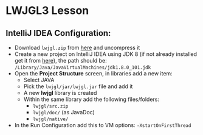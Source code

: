 # LWJGL3 Lesson

## IntelliJ IDEA Configuration:

* Download `lwjgl.zip` from [here](https://www.lwjgl.org/) and uncompress it
* Create a new project on IntelliJ IDEA using JDK 8 (if not already installed get it from [here](http://www.oracle.com/technetwork/java/javase/downloads/jdk8-downloads-2133151.html)), the path should be: `/Library/Java/JavaVirtualMachines/jdk1.8.0_101.jdk`
* Open the **Project Structure** screen, in libraries add a new item:
    * Select JAVA
    * Pick the `lwjgl/jar/lwjgl.jar` file and add it
    * A new **lwjgl** library is created
    * Within the same library add the following files/folders:
        * `lwjgl/src.zip`
        * `lwjgl/doc/` (as JavaDoc)
        * `lwjgl/native/`
* In the Run Configuration add this to VM options: `-XstartOnFirstThread`
